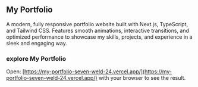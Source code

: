 ## My Portfolio

A modern, fully responsive portfolio website built with Next.js, TypeScript, and Tailwind CSS. Features smooth animations, interactive transitions, and optimized performance to showcase my skills, projects, and experience in a sleek and engaging way.

### explore My Portfolio 
Open: [https://my-portfolio-seven-weld-24.vercel.app/](https://my-portfolio-seven-weld-24.vercel.app/) with your browser to see the result.
